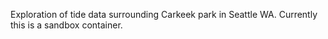 Exploration of tide data surrounding Carkeek park in Seattle WA.  Currently this is a sandbox container.
